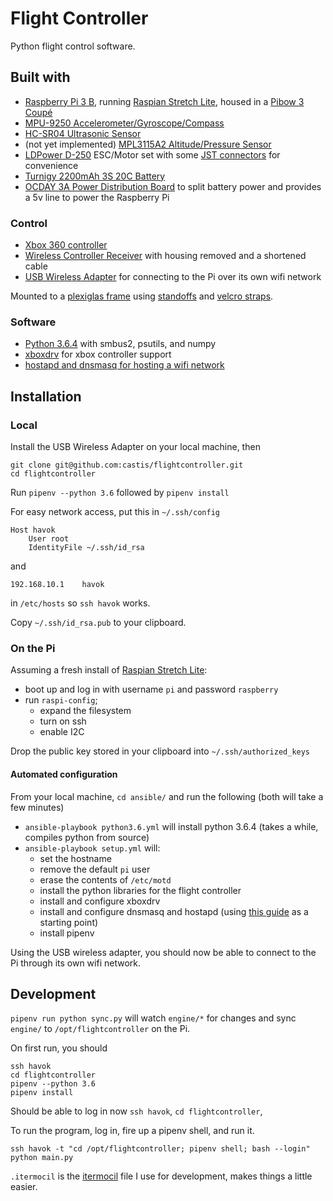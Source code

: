 # Flight Controller

Python flight control software.

## Built with
- [Raspberry Pi 3 B](https://www.raspberrypi.org/products/raspberry-pi-3-model-b/), running [Raspian Stretch Lite](https://www.raspberrypi.org/downloads/raspbian/), housed in a [Pibow 3 Coupé](https://shop.pimoroni.com/collections/raspberry-pi/products/pibow-coupe-for-raspberry-pi-3)
- [MPU-9250 Accelerometer/Gyroscope/Compass](https://www.amazon.com/gp/product/B01I1J0Z7Y)
- [HC-SR04 Ultrasonic Sensor](https://www.sparkfun.com/products/13959)
- (not yet implemented) [MPL3115A2 Altitude/Pressure Sensor](https://www.sparkfun.com/products/11084)
- [LDPower D-250](https://hobbyking.com/en_us/ldpower-d250-2-multicopter-power-system-2206-1900kv-6-x-3-4-pack.html) ESC/Motor set with some [JST connectors](https://www.amazon.com/gp/product/B01M5AHF0Z) for convenience
- [Turnigy 2200mAh 3S 20C Battery](https://hobbyking.com/en_us/turnigy-2200mah-3s-25c-lipo-pack.html)
- [OCDAY 3A Power Distribution Board](https://www.amazon.com/gp/product/B01IOHWHI8) to split battery power and provides a 5v line to power the Raspberry Pi

### Control
- [Xbox 360 controller](https://en.wikipedia.org/wiki/List_of_Xbox_360_accessories#Xbox_360_controllers)
- [Wireless Controller Receiver](https://en.wikipedia.org/wiki/List_of_Xbox_360_accessories#Wireless_Gaming_Receiver) with housing removed and a shortened cable
- [USB Wireless Adapter](https://www.amazon.com/Edimax-EW-7811Un-150Mbps-Raspberry-Supports/dp/B003MTTJOY) for connecting to the Pi over its own wifi network

Mounted to a [plexiglas frame](https://www.amazon.com/gp/product/B000G6SJS8) using [standoffs](https://www.amazon.com/gp/product/B01DD07PTW) and [velcro straps](https://www.amazon.com/gp/product/B01JNZ4R4W).

### Software
- [Python 3.6.4](https://docs.python.org/3/) with smbus2, psutils, and numpy
- [xboxdrv](https://github.com/xboxdrv/xboxdrv) for xbox controller support
- [hostapd and dnsmasq for hosting a wifi network](https://frillip.com/using-your-raspberry-pi-3-as-a-wifi-access-point-with-hostapd/)

## Installation

### Local

Install the USB Wireless Adapter on your local machine, then

    git clone git@github.com:castis/flightcontroller.git
    cd flightcontroller

Run `pipenv --python 3.6` followed by `pipenv install`

For easy network access, put this in `~/.ssh/config`

    Host havok
        User root
        IdentityFile ~/.ssh/id_rsa

and

    192.168.10.1    havok

in `/etc/hosts` so `ssh havok` works.

Copy `~/.ssh/id_rsa.pub` to your clipboard.

### On the Pi

Assuming a fresh install of [Raspian Stretch Lite](https://www.raspberrypi.org/downloads/raspbian/):

- boot up and log in with username `pi` and password `raspberry`
- run `raspi-config`;
  - expand the filesystem
  - turn on ssh
  - enable I2C

Drop the public key stored in your clipboard into `~/.ssh/authorized_keys`

#### Automated configuration

From your local machine, `cd ansible/` and run the following (both will take a few minutes)

- `ansible-playbook python3.6.yml` will install python 3.6.4 (takes a while, compiles python from source)
- `ansible-playbook setup.yml` will:
  - set the hostname
  - remove the default `pi` user
  - erase the contents of `/etc/motd`
  - install the python libraries for the flight controller
  - install and configure xboxdrv
  - install and configure dnsmasq and hostapd (using [this guide](https://frillip.com/using-your-raspberry-pi-3-as-a-wifi-access-point-with-hostapd/) as a starting point)
  - install pipenv

Using the USB wireless adapter, you should now be able to connect to the Pi through its own wifi network.

## Development

`pipenv run python sync.py` will watch `engine/*` for changes and sync `engine/` to `/opt/flightcontroller` on the Pi.

On first run, you should

    ssh havok
    cd flightcontroller
    pipenv --python 3.6
    pipenv install

Should be able to log in now `ssh havok`, `cd flightcontroller`,

To run the program, log in, fire up a pipenv shell, and run it.

    ssh havok -t "cd /opt/flightcontroller; pipenv shell; bash --login"
    python main.py

`.itermocil` is the [itermocil](https://github.com/TomAnthony/itermocil) file I use for development, makes things a little easier.
